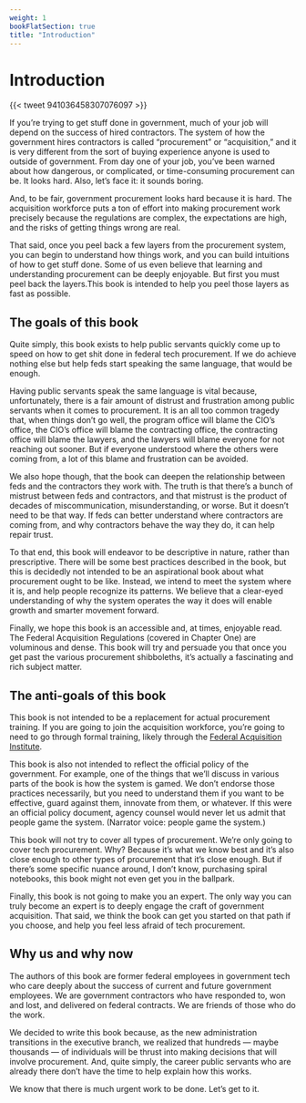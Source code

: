 ```yaml
---
weight: 1
bookFlatSection: true
title: "Introduction"
---
```


# Introduction

{{< tweet 941036458307076097 >}}

If you’re trying to get stuff done in government, much of your job will depend on the success of hired contractors. The system of how the government hires contractors is called “procurement” or “acquisition,” and it is very different from the sort of buying experience anyone is used to outside of government. From day one of your job, you’ve been warned about how dangerous, or complicated, or time-consuming procurement can be. It looks hard. Also, let’s face it: it sounds boring.

And, to be fair, government procurement looks hard because it is hard. The acquisition workforce puts a ton of effort into making procurement work precisely because the regulations are complex, the expectations are high, and the risks of getting things wrong are real.

That said, once you peel back a few layers from the procurement system, you can begin to understand how things work, and you can build intuitions of how to get stuff done. Some of us even believe that learning and understanding procurement can be deeply enjoyable. But first you must peel back the layers.This book is intended to help you peel those layers as fast as possible.

## The goals of this book

Quite simply, this book exists to help public servants quickly come up to speed on how to get shit done in federal tech procurement. If we do achieve nothing else but help feds start speaking the same language, that would be enough.

Having public servants speak the same language is vital because, unfortunately, there is a fair amount of distrust and frustration among public servants when it comes to procurement. It is an all too common tragedy that, when things don’t go well, the program office will blame the CIO’s office, the CIO’s office will blame the contracting office, the contracting office will blame the lawyers, and the lawyers will blame everyone for not reaching out sooner. But if everyone understood where the others were coming from, a lot of this blame and frustration can be avoided.

We also hope though, that the book can deepen the relationship between feds and the contractors they work with. The truth is that there’s a bunch of mistrust between feds and contractors, and that mistrust is the product of decades of miscommunication, misunderstanding, or worse. But it doesn’t need to be that way. If feds can better understand where contractors are coming from, and why contractors behave the way they do, it can help repair trust.

To that end, this book will endeavor to be descriptive in nature, rather than prescriptive. There will be some best practices described in the book, but this is decidedly not intended to be an aspirational book about what procurement ought to be like. Instead, we intend to meet the system where it is, and help people recognize its patterns. We believe that a clear-eyed understanding of why the system operates the way it does will enable growth and smarter movement forward.

Finally, we hope this book is an accessible and, at times, enjoyable read. The Federal Acquisition Regulations (covered in Chapter One) are voluminous and dense. This book will try and persuade you that once you get past the various procurement shibboleths, it’s actually a fascinating and rich subject matter.

## The anti-goals of this book

This book is not intended to be a replacement for actual procurement training. If you are going to join the acquisition workforce, you’re going to need to go through formal training, likely through the [Federal Acquisition Institute](https://fai.gov).

This book is also not intended to reflect the official policy of the government. For example, one of the things that we’ll discuss in various parts of the book is how the system is gamed. We don’t endorse those practices necessarily, but you need to understand them if you want to be effective, guard against them, innovate from them, or whatever. If this were an official policy document, agency counsel would never let us admit that people game the system. (Narrator voice: people game the system.)

This book will not try to cover all types of procurement. We’re only going to cover tech procurement. Why? Because it’s what we know best and it’s also close enough to other types of procurement that it’s close enough. But if there’s some specific nuance around, I don’t know, purchasing spiral notebooks, this book might not even get you in the ballpark.

Finally, this book is not going to make you an expert. The only way you can truly become an expert is to deeply engage the craft of government acquisition. That said, we think the book can get you started on that path if you choose, and help you feel less afraid of tech procurement.

## Why us and why now

The authors of this book are former federal employees in government tech who care deeply about the success of current and future government employees. We are government contractors who have responded to, won and lost, and delivered on federal contracts. We are friends of those who do the work.

We decided to write this book because, as the new administration transitions in the executive branch, we realized that hundreds — maybe thousands — of individuals will be thrust into making decisions that will involve procurement. And, quite simply, the career public servants who are already there don’t have the time to help explain how this works.

We know that there is much urgent work to be done. Let’s get to it.
